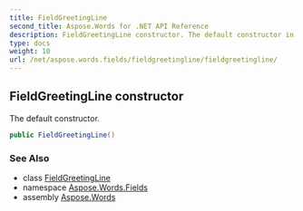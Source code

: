 ```yaml
---
title: FieldGreetingLine
second_title: Aspose.Words for .NET API Reference
description: FieldGreetingLine constructor. The default constructor in C#.
type: docs
weight: 10
url: /net/aspose.words.fields/fieldgreetingline/fieldgreetingline/
---
```

## FieldGreetingLine constructor

The default constructor.

```csharp
public FieldGreetingLine()
```

### See Also

* class [FieldGreetingLine](../)
* namespace [Aspose.Words.Fields](../../fieldgreetingline/)
* assembly [Aspose.Words](../../../)
